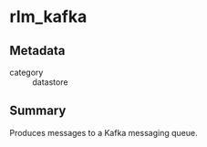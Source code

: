 # rlm_kafka
## Metadata
<dl>
  <dt>category</dt><dd>datastore</dd>
</dl>

## Summary

Produces messages to a Kafka messaging queue.
